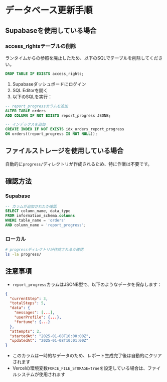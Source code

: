 # データベース更新手順

## Supabaseを使用している場合

### access_rightsテーブルの削除
ランタイムからの参照を廃止したため、以下のSQLでテーブルを削除してください。

```sql
DROP TABLE IF EXISTS access_rights;
```

1. Supabaseダッシュボードにログイン
2. SQL Editorを開く
3. 以下のSQLを実行：

```sql
-- report_progressカラムを追加
ALTER TABLE orders 
ADD COLUMN IF NOT EXISTS report_progress JSONB;

-- インデックスを追加
CREATE INDEX IF NOT EXISTS idx_orders_report_progress 
ON orders((report_progress IS NOT NULL));
```

## ファイルストレージを使用している場合

自動的に`progress/`ディレクトリが作成されるため、特に作業は不要です。

## 確認方法

### Supabase
```sql
-- カラムが追加されたか確認
SELECT column_name, data_type 
FROM information_schema.columns 
WHERE table_name = 'orders' 
AND column_name = 'report_progress';
```

### ローカル
```bash
# progressディレクトリが作成されるか確認
ls -la progress/
```

## 注意事項

- `report_progress`カラムはJSONB型で、以下のようなデータを保存します：
```json
{
  "currentStep": 3,
  "totalSteps": 5,
  "data": {
    "messages": [...],
    "userProfile": {...},
    "fortune": {...}
  },
  "attempts": 2,
  "startedAt": "2025-01-08T10:00:00Z",
  "updatedAt": "2025-01-08T10:01:00Z"
}
```

- このカラムは一時的なデータのため、レポート生成完了後は自動的にクリアされます
- Vercelの環境変数`FORCE_FILE_STORAGE=true`を設定している場合は、ファイルシステムが使用されます
